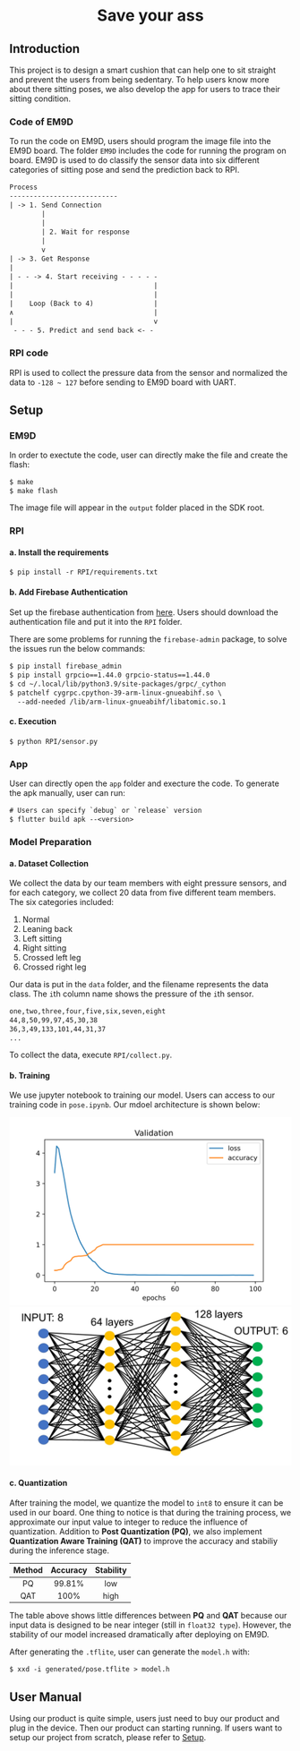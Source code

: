 <h1 align="center">
Save your ass
</h1>

## Introduction
This project is to design a smart cushion that can help one to sit straight and prevent the users from being sedentary. To help users know more about there sitting poses, we also develop the app for users to trace their sitting condition.

### Code of EM9D
To run the code on EM9D, users should program the image file into the EM9D board. The folder `EM9D` includes the code for running the program on board. EM9D is used to do classify the sensor data into six different categories of sitting pose and send the prediction back to RPI.
```
Process
---------------------------
| -> 1. Send Connection
        |
        |
        | 2. Wait for response
        |
        v
| -> 3. Get Response
|
| - - -> 4. Start receiving - - - - -
|                                   |
|                                   |
|    Loop (Back to 4)               |
∧                                   |
|                                   v
 - - - 5. Predict and send back <- - 
```

### RPI code
RPI is used to collect the pressure data from the sensor and normalized the data to `-128 ~ 127` before sending to EM9D board with UART.

## Setup

### EM9D
In order to exectute the code, user can directly make the file and create the flash:
```shell
$ make
$ make flash
```
The image file will appear in the `output` folder placed in the SDK root.

### RPI
#### a. Install the requirements
```shell
$ pip install -r RPI/requirements.txt
```

#### b. Add Firebase Authentication
Set up the firebase authentication from [here](http://firebase.google.com). Users should download the authentication file and put it into the `RPI` folder.

There are some problems for running the `firebase-admin` package, to solve the issues run the below commands:
```shell
$ pip install firebase_admin
$ pip install grpcio==1.44.0 grpcio-status==1.44.0
$ cd ~/.local/lib/python3.9/site-packages/grpc/_cython
$ patchelf cygrpc.cpython-39-arm-linux-gnueabihf.so \
  --add-needed /lib/arm-linux-gnueabihf/libatomic.so.1
```

#### c. Execution
```shell
$ python RPI/sensor.py
```

### App
User can directly open the `app` folder and execture the code. To generate the apk manually, user can run:
```shell
# Users can specify `debug` or `release` version
$ flutter build apk --<version>
```

### Model Preparation

#### a. Dataset Collection
We collect the data by our team members with eight pressure sensors, and for each category, we collect 20 data from five different team members. The six categories included:
1. Normal
2. Leaning back
3. Left sitting
4. Right sitting
5. Crossed left leg
6. Crossed right leg

Our data is put in the `data` folder, and the filename represents the data class. The `i`th column name shows the pressure of the `i`th sensor.
```csv
one,two,three,four,five,six,seven,eight
44,8,50,99,97,45,30,38
36,3,49,133,101,44,31,37
...
```

To collect the data, execute `RPI/collect.py`.

#### b. Training
We use jupyter notebook to training our model. Users can access to our training code in `pose.ipynb`. Our mdoel architecture is shown below:

<center>
  <img src="assets/valid.svg" alt="training curve" />
  <img src="assets/model.jpg" alt="model"/>
</center>

#### c. Quantization
After training the model, we quantize the model to `int8` to ensure it can be used in our board. One thing to notice is that during the training process, we approximate our input value to integer to reduce the influence of quantization. Addition to **Post Quantization (PQ)**, we also implement **Quantization Aware Training (QAT)** to improve the accuracy and stabiliy during the inference stage.

| Method | Accuracy | Stability |
|:------:|:--------:|:---------:|
|   PQ   |  99.81%  |    low    |
|  QAT   |   100%   |    high   |

The table above shows little differences between **PQ** and **QAT** because our input data is designed to be near integer (still in `float32 type`). However, the stability of our model increased dramatically after deploying on EM9D.

After generating the `.tflite`, user can generate the `model.h` with:
```shell
$ xxd -i generated/pose.tflite > model.h
```


## User Manual
Using our product is quite simple, users just need to buy our product and plug in the device. Then our product can starting running. If users want to setup our project from scratch, please refer to [Setup](#setup).